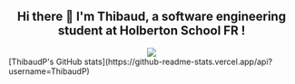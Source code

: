 ## <div align="center">Hi there 👋 I'm Thibaud, a software engineering student at Holberton School FR !</div>

<div align="center"><img src="https://github-readme-stats.vercel.app/api/top-langs/?username=ThibaudP&layout=compact&theme=dark"></div>
[ThibaudP's GitHub stats](https://github-readme-stats.vercel.app/api?username=ThibaudP)

<p align="center"><!-- BLOG-POST-LIST:START --><!-- BLOG-POST-LIST:END -->
</p>
